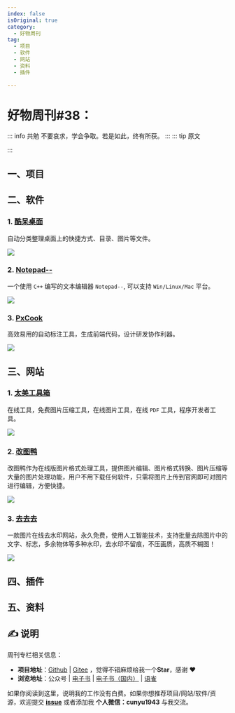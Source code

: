 ```yaml
---
index: false
isOriginal: true
category:
  - 好物周刊
tag:
  - 项目
  - 软件
  - 网站
  - 资料
  - 插件

---
```


# 好物周刊#38：

::: info 共勉
不要哀求，学会争取。若是如此，终有所获。
:::
::: tip 原文

:::


## 一、项目

## 二、软件

### 1. [酷呆桌面](https://www.coodesker.com/)

自动分类整理桌面上的快捷方式、目录、图片等文件。

![](https://cdn.jsdelivr.net/gh/cunyu1943/JavaPark@main/src/weekly/2024/assets/0101-0105/image-20231127082315331.webp)

### 2. [Notepad--](https://github.com/cxasm/notepad--)

一个使用 `C++` 编写的文本编辑器 `Notepad--`, 可以支持 `Win/Linux/Mac` 平台。

![](https://cdn.jsdelivr.net/gh/cunyu1943/JavaPark@main/src/weekly/2024/assets/0101-0105/image-20231127082606541.webp)

### 3. [PxCook](https://fancynode.com.cn/pxcook)

高效易用的自动标注工具，生成前端代码，设计研发协作利器。

![](https://cdn.jsdelivr.net/gh/cunyu1943/JavaPark@main/src/weekly/2024/assets/0101-0105/image-20231127082530531.webp)

## 三、网站

### 1. [太美工具箱](https://tiomg.org/)

在线工具，免费图片压缩工具，在线图片工具，在线 `PDF` 工具，程序开发者工具。

![](https://cdn.jsdelivr.net/gh/cunyu1943/JavaPark@main/src/weekly/2024/assets/0101-0105/1701217723634.webp)

### 2. [改图鸭](https://www.gaituya.com/)

改图鸭作为在线版图片格式处理工具，提供图片编辑、图片格式转换、图片压缩等大量的图片处理功能，用户不用下载任何软件，只需将图片上传到官网即可对图片进行编辑，方便快捷。

![](https://cdn.jsdelivr.net/gh/cunyu1943/JavaPark@main/src/weekly/2024/assets/0101-0105/1701218686283.webp)

### 3. [去去去](https://quququ.cn/)

一款图片在线去水印网站，永久免费，使用人工智能技术，支持批量去除图片中的文字、标志，多余物体等多种水印，去水印不留痕，不压画质，高质不糊图！

![](https://cdn.jsdelivr.net/gh/cunyu1943/JavaPark@main/src/weekly/2024/assets/0101-0105/1701218832636.webp)

## 四、插件

## 五、资料

## ✍️ 说明

周刊专栏相关信息：

- **项目地址**：[Github](https://github.com/cunyu1943/JavaPark/) | [Gitee](https://gitee.com/cunyu1943/JavaPark/) ，觉得不错麻烦给我一个**Star**，感谢 ❤️
- **浏览地址**：公众号 | [电子书](https://cunyu1943.github.io/) | [电子书（国内）](https://cunyu1943.gitee.io/) | [语雀](https://yuque.com/cunyu1943)

如果你阅读到这里，说明我的工作没有白费。如果你想推荐项目/网站/软件/资源，欢迎提交 **[issue](https://github.com/cunyu1943/JavaPark/issues)** 或者添加我 **个人微信：cunyu1943** 与我交流。